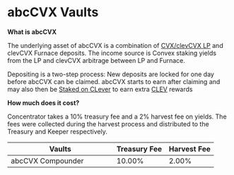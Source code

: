 # abcCVX Vaults

**What is abcCVX**

The underlying asset of abcCVX is a combination of [CVX/clevCVX LP](https://curve.fi/#/ethereum/pools/factory-v2-209/deposit) and clevCVX Furnace deposits. The income source is Convex staking yields from the LP and clevCVX arbitrage between LP and Furnace.

Depositing is a two-step process: New deposits are locked for one day before abcCVX can be claimed. abcCVX starts to earn after claiming and may also then be [Staked on CLever](https://clever.aladdin.club/#/farming) to earn extra [CLEV](https://curve.fi/#/ethereum/pools/factory-crypto-140/deposit) rewards



**How much does it cost?**

Concentrator takes a 10% treasury fee and a 2% harvest fee on yields. The fees were collected during the harvest process and distributed to the Treasury and Keeper respectively.

<table><thead><tr><th width="223">Vaults</th><th>Treasury Fee</th><th>Harvest Fee</th></tr></thead><tbody><tr><td>abcCVX Compounder</td><td>10.00%</td><td>2.00%</td></tr></tbody></table>






